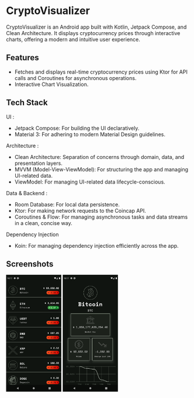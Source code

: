 # CryptoVisualizer

CryptoVisualizer is an Android app built with Kotlin, Jetpack Compose, and Clean Architecture. It displays cryptocurrency prices through interactive charts, offering a modern and intuitive user experience.

## Features

- Fetches and displays real-time cryptocurrency prices using Ktor for API calls and Coroutines for asynchronous operations.
- Interactive Chart Visualization.

## Tech Stack

UI :
- Jetpack Compose: For building the UI declaratively.
- Material 3: For adhering to modern Material Design guidelines.

Architecture :
- Clean Architecture: Separation of concerns through domain, data, and presentation layers.
- MVVM (Model-View-ViewModel): For structuring the app and managing UI-related data.
- ViewModel: For managing UI-related data lifecycle-conscious.

Data & Backend : 
- Room Database: For local data persistence.
- Ktor: For making network requests to the Coincap API.
- Coroutines & Flow: For managing asynchronous tasks and data streams in a clean, concise way.

Dependency Injection
- Koin: For managing dependency injection efficiently across the app.

## Screenshots

<img src="https://github.com/med25ch/CryptoVisualizer/blob/master/screenshots/Screenshot_1.png" width="30%"></img> <img src="https://github.com/med25ch/CryptoVisualizer/blob/master/screenshots/Screenshot_2.png" width="30%"></img>
